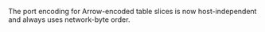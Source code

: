  The port encoding for Arrow-encoded table slices is now host-independent and
 always uses network-byte order.

